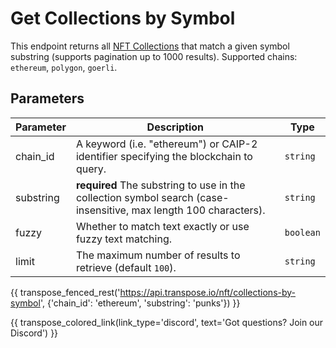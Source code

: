 # Get Collections by Symbol

This endpoint returns all [NFT Collections](../models/collection_model.md) that match a given symbol substring (supports pagination up to 1000 results). Supported chains: `ethereum`, `polygon`, `goerli`.

## Parameters
| Parameter     | Description                                                                          | Type     | 
|---------------|--------------------------------------------------------------------------------------|----------|
| chain_id      | A keyword (i.e. "ethereum") or CAIP-2 identifier specifying the blockchain to query. | `string` | 
| substring | **required** The substring to use in the collection symbol search (case-insensitive, max length 100 characters).   | `string` | 
| fuzzy | Whether to match text exactly or use fuzzy text matching.   | `boolean` | 
| limit | The maximum number of results to retrieve (default `100`). | `string` |

{{ transpose_fenced_rest('https://api.transpose.io/nft/collections-by-symbol', {'chain_id': 'ethereum', 'substring': 'punks'}) }}

{{ transpose_colored_link(link_type='discord', text='Got questions?  Join our Discord') }}
